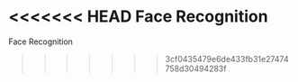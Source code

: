 <<<<<<< HEAD
Face Recognition
=======
Face Recognition
>>>>>>> 3cf0435479e6de433fb31e27474758d30494283f
